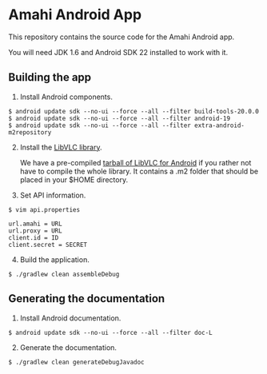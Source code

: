 # Amahi Android App

This repository contains the source code for the Amahi Android app.

You will need JDK 1.6 and Android SDK 22 installed to work with it.

## Building the app

1. Install Android components.

  ```
  $ android update sdk --no-ui --force --all --filter build-tools-20.0.0
  $ android update sdk --no-ui --force --all --filter android-19
  $ android update sdk --no-ui --force --all --filter extra-android-m2repository
  ```

2. Install the [LibVLC library](https://github.com/amahi/libvlc-android).

    We have a pre-compiled [tarball of LibVLC for Android](https://dl.dropboxusercontent.com/u/364883/Amahi/maven-1.2.tar.bz2) if you rather not have to compile the whole library.
    It contains a .m2 folder that should be placed in your $HOME directory.

3. Set API information.

  ```
  $ vim api.properties
  ```
  ```
  url.amahi = URL
  url.proxy = URL
  client.id = ID
  client.secret = SECRET
  ```

4. Build the application.

  ```
  $ ./gradlew clean assembleDebug
  ```

## Generating the documentation

1. Install Android documentation.

  ```
  $ android update sdk --no-ui --force --all --filter doc-L
  ```

2. Generate the documentation.

  ```
  $ ./gradlew clean generateDebugJavadoc
  ```
